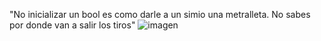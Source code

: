 "No inicializar un bool es como darle a un simio una metralleta. No sabes por donde van a salir los tiros"
<img allign="centre" alt="imagen" src="https://files.mastodon.social/media_attachments/files/111/512/962/657/749/401/original/667a877295dfdf6e.jpg">
